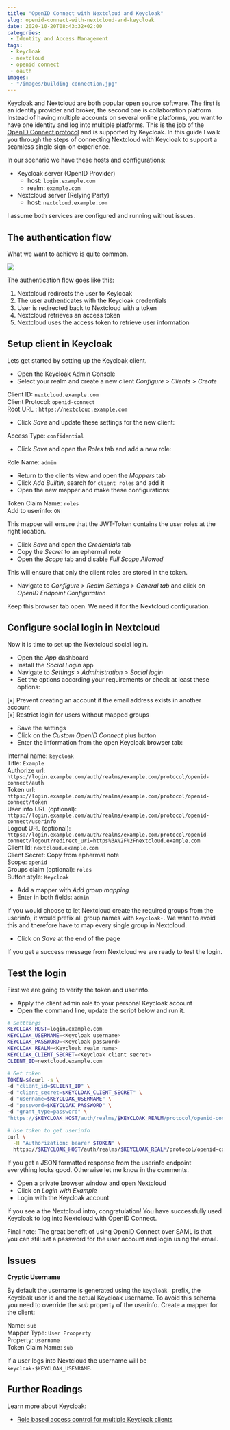 ```yaml
---
title: "OpenID Connect with Nextcloud and Keycloak"
slug: openid-connect-with-nextcloud-and-keycloak
date: 2020-10-20T08:43:32+02:00
categories:
 - Identity and Access Management 
tags:
 - keycloak
 - nextcloud
 - openid connect
 - oauth
images:
 - "/images/building connection.jpg"
---
```


Keycloak and Nextcloud are both popular open source software. The first is an identity provider and broker, the second one is collaboration platform. Instead of having multiple accounts on several online platforms, you want to have one identity and log into multiple platforms. This is the job of the [OpenID Connect protocol](https://openid.net/connect/) and is supported by Keycloak. In this guide I walk you through the steps of connecting Nextcloud with Keycloak to support a seamless single sign-on experience.
<!--more-->

In our scenario we have these hosts and configurations:

* Keycloak server (OpenID Provider)
	* host: `login.example.com`
	* realm: `example.com`
* Nextcloud server (Relying Party)
	* host: `nextcloud.example.com`

I assume both services are configured and running without issues.

## The authentication flow

What we want to achieve is quite common.

![](/images/OpenID%20Connect%20flow.png)

The authentication flow goes like this:

1. Nextcloud redirects the user to Keylcoak
2. The user authenticates with the Keycloak credentials
3. User is redirected back to Nextcloud with a token
4. Nextcloud retrieves an access token
5. Nextcloud uses the access token to retrieve user information

## Setup client in Keycloak

Lets get started by setting up the Keycloak client.

* Open the Keycloak Admin Console
* Select your realm and create a new client *Configure > Clients > Create*

Client ID: `nextcloud.example.com`  
Client Protocol: `openid-connect`  
Root URL : `https://nextcloud.example.com`

* Click *Save* and update these settings for the new client:

Access Type: `confidential`

* Click *Save* and open the *Roles* tab and add a new role:

Role Name: `admin`

* Return to the clients view and open the *Mappers* tab
* Click *Add Builtin*, search for `client roles` and add it
* Open the new mapper and make these configurations:

Token Claim Name: `roles`  
Add to userinfo: `ON`  

This mapper will ensure that the JWT-Token contains the user roles at the right location.

* Click *Save* and open the *Credentials* tab
* Copy the *Secret* to an ephermal note
* Open the *Scope* tab and disable *Full Scope Allowed*

This will ensure that only the client roles are stored in the token.

* Navigate to *Configure > Realm Settings > General tab* and click on *OpenID Endpoint Configuration*

Keep this browser tab open. We need it for the Nextcloud configuration.

## Configure social login in Nextcloud

Now it is time to set up the Nextcloud social login.

* Open the *App* dashboard
* Install the *Social Login* app
* Navigate to *Settings > Administration > Social login*
* Set the options according your requirements or check at least these options:

[x] Prevent creating an account if the email address exists in another account  
[x] Restrict login for users without mapped groups

* Save the settings
* Click on the *Custom OpenID Connect* plus button
* Enter the information from the open Keycloak browser tab:

Internal name: `keycloak`  
Title: `Example`  
Authorize url: 	`https://login.example.com/auth/realms/example.com/protocol/openid-connect/auth`  
Token url: `https://login.example.com/auth/realms/example.com/protocol/openid-connect/token`  
User info URL (optional): `https://login.example.com/auth/realms/example.com/protocol/openid-connect/userinfo`  
Logout URL (optional): `https://login.example.com/auth/realms/example.com/protocol/openid-connect/logout?redirect_uri=https%3A%2F%2Fnextcloud.example.com`  
Client Id: `nextcloud.example.com`  
Client Secret: Copy from ephermal note  
Scope: `openid`  
Groups claim (optional): `roles`  
Button style: `Keycloak`

* Add a mapper with *Add group mapping*
* Enter in both fields: `admin`

If you would choose to let Nextcloud create the required groups from the userinfo, it would prefix all group names with `keycloak-`. We want to avoid this and therefore have to map every single group in Nextcloud.

* Click on *Save* at the end of the page

If you get a success message from Nextcloud we are ready to test the login.

## Test the login

First we are going to verify the token and userinfo.

* Apply the client admin role to your personal Keycloak account
* Open the command line, update the script below and run it.

```bash
# Setttings
KEYCLOAK_HOST=login.example.com
KEYCLOAK_USERNAME=<Keycloak username>
KEYCLOAK_PASSWORD=<Keycloak password>
KEYCLOAK_REALM=<Keycloak realm name>
KEYCLOAK_CLIENT_SECRET=<Keycloak client secret>
CLIENT_ID=nextcloud.example.com

# Get token
TOKEN=$(curl -s \
-d "client_id=$CLIENT_ID" \
-d "client_secret=$KEYCLOAK_CLIENT_SECRET" \
-d "username=$KEYCLOAK_USERNAME" \
-d "password=$KEYCLOAK_PASSWORD" \
-d "grant_type=password" \
"https://$KEYCLOAK_HOST/auth/realms/$KEYCLOAK_REALM/protocol/openid-connect/token" | jq -r '.access_token')

# Use token to get userinfo
curl \
  -H "Authorization: bearer $TOKEN" \
  https://$KEYCLOAK_HOST/auth/realms/$KEYCLOAK_REALM/protocol/openid-connect/userinfo
```

If you get a JSON formatted response from the userinfo endpoint everything looks good. Otherwise let me know in the comments.

* Open a private browser window and open Nextcloud
* Click on *Login with Example*
* Login with the Keycloak account

If you see a the Nextcloud intro, congratulation! You have successfully used Keycloak to log into Nextcloud with OpenID Connect.

Final note: The great benefit of using OpenID Connect over SAML is that you can still set a password for the user account and login using the email.

## Issues

**Cryptic Username**

By default the username is generated using the `keycloak-` prefix, the Keycloak user id and the actual Keycloak username. To avoid this schema you need to override the *sub* property of the userinfo. Create a mapper for the client:

Name: `sub`  
Mapper Type: `User Prooperty`  
Property: `username`  
Token Claim Name: `sub`  

If a user logs into Nextcloud the username will be `keycloak-$KEYCLOAK_USENRAME`.

## Further Readings

Learn more about Keycloak:

* [Role based access control for multiple Keycloak clients](/2020/04/30/role-based-access-control-for-multiple-keycloak-clients)

